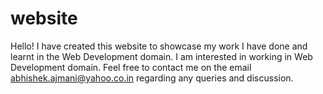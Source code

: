 # website
Hello! I have created this website to showcase my work I have done and learnt in the Web Development domain. 
I am interested in working in Web Development domain. Feel free to contact me on the email abhishek.ajmani@yahoo.co.in regarding 
any queries and discussion.
